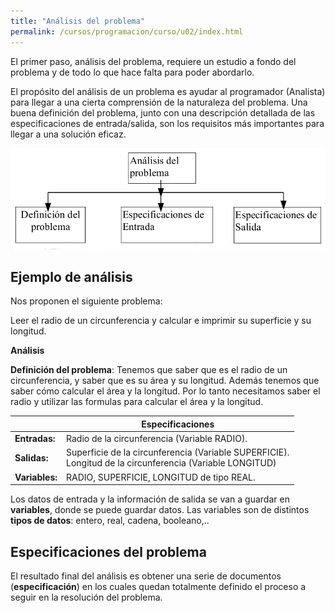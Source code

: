 ```yaml
---
title: "Análisis del problema"
permalink: /cursos/programacion/curso/u02/index.html
---
```


El primer paso, análisis del problema, requiere un estudio a fondo del problema
y de todo lo que hace falta para poder abordarlo.

El propósito del análisis de un problema es ayudar al programador (Analista) para llegar a una cierta comprensión de la naturaleza del problema. Una buena definición del problema, junto con una descripción detallada de las especificaciones de entrada/salida, son los requisitos más importantes para llegar a una solución eficaz.

![análisis](img/analisis.png)

## Ejemplo de análisis

Nos proponen el siguiente problema:

Leer el radio de un circunferencia y calcular e imprimir su superficie y su longitud.

**Análisis**

**Definición del problema**: Tenemos que saber que es el radio de un circunferencia, y saber que es su área y su longitud. Además tenemos que saber cómo calcular el área y la longitud. Por lo tanto necesitamos saber el radio y utilizar las formulas para calcular el área y la longitud.

|  | Especificaciones |
|------------------------------------------------|-----------------------------------------------|
| **Entradas:** | Radio de la circunferencia (Variable RADIO). |
| **Salidas:**  | Superficie de la circunferencia (Variable SUPERFICIE).<br/>Longitud de la circunferencia (Variable LONGITUD) |
| **Variables:**  |RADIO, SUPERFICIE, LONGITUD de tipo REAL.|

Los datos de entrada y la información de salida se van a guardar en **variables**, donde se puede guardar datos. Las variables son de distintos **tipos de datos**: entero, real, cadena, booleano,..

## Especificaciones del problema

El resultado final del análisis es obtener una serie de documentos (**especificación**) en los cuales quedan totalmente definido el proceso a seguir en la resolución del problema.
